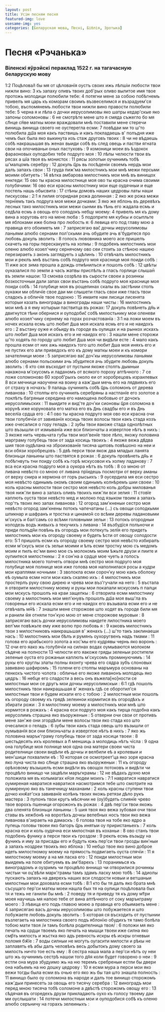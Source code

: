```yaml
---
layout: post
title: Усім песням песня
featured-img: love
usesame-img: yes
categories: [Беларуская мова, Песні, Біблія, Эротыка]
---
```


# Песня «Рэчанька»

###  Віленскі яўрэйскі пераклад 1522 г. на тагачасную беларускую мову

1:2 Поцѣловал̑ бы мя от цѣлованїя oустъ своих ижь лѣпшіи любости твои нижли вино:
    3 къ запаху оливъ твоих доб'рых оливо вылитое имя твое протожь молодици полюбили тебе:
    4 потягни мене за собою побѣгнемъ привелъ мя царь къ коморам своимъ възвеселимся и възрадуем'ся тобою, въспомянемъ любости твои нижли вино правости полюбили тебе:
    5 черна я и лѣпа о дочки иерусолимовы яко шатры кедар'скые яко запоны соломоновы :
    6 не смотрѣте мене што я смяда съжегло бо мя сл҃нце сн҃ве маткы моеи враждовали мнѣ поставили мене стеречи винищь винища своего не оустерегла есми:
    7 повѣдаи ми то ш'то полюбила дш҃а моя какъ паствишь и какъ покладаешь в' полъдня иже чемъ бых была яко выкинута изъ стаж друговъ твоих :
    8 чи не вѣдаешь собѣ накрашьшая въ женах выиди собѣ въ след овець и пастви ягната свои на опочиваньи оных пастуховъ :
    9 комоници моеи въ ѣздокох фараоновых оуподобих тебе подруго моя :
    10 лѣпы челюсти твои въ рясах а шїа твоя въ монистох :
    11 рясы золотыи оучинимъ тобѣ ш'малцомъ серебру :
    12 докуль ц҃рь вь посѣденіи своемъ нердъ мои далъ запахъ свои :
    13 груда пиж'ма милостникъ мои мнѣ межи персьми моими обитуеть :
    14 вѣтка амбарова милостникъ мои мнѣ въ винищох енкгеди:
    15 ово ты красна милостнице моя ово ты красна очима своими голубячими:
    16 ово еси красны милостнику мои еще оудячныи и еще постель нашь обысвита :
    17 стѣны домовъ наших цедровы латы наши пискусовы :
2:1 я лилия огоридная рожа долинная :
    2 яко же рожа межи тернїемъ такъ подруга моя межи дочками:
    3 яко же яблонь въ деревѣхъ лесных тако милостникъ мои межи сынми въ тѣнь его жадала есмь и седѣла есмь а овощь его солодокъ небцу моему:
    4 привелъ мя къ дому вина а хоруговь его на мене люба :
    5 подоприте мя кубкы и осыпльте мя яблоками иже болна про любость я:
    6 левица его под главу мою а правица его обоиметь мя :
    7 заприсягаю вас̑ дочкы иерусолимовы ланьями алюбо сернами пол'скыми ачь обудите ачь в'будитеся про любовь докуль зволить :
    8 голосъ лювовника моего асе пришелъ скачеть на горы перескакуеть на холмы :
    9 подобенъ милостникъ мои оленю алюбо козел'чику сернячому ово сеи стоить за стѣною нашею перезираеть з аконъ заглядуеть з щѣлинъ :
    10 отвѣчалъ милостникъ мои и реклъ мнѣ въстань собѣ подруго моя краснице моя поиди собѣ :
    11 иже асе зима прошла а дождь отмѣнилъся и пошолъ собѣ :
    12 цвѣты оуказалися по земли а часъ жатвы приспѣлъ а гласъ горлици слышан̑ въ земли нашои:
    13 смоква созрѣла въ сырости своеи а розинкы бозкосточныи дали запах свои въстань собѣ подруго моя краснице моя поиди собѣ :
    14 голубице моя въ рощепинах скалы въ застѣнии стопъ оукажи ми обличїе свое даи ми слышети гласъ свои иже гласъ твои сладокъ а обличїе твое подокно :
    15 имаите нам лисици лисенята которыи казать винограды а винограды наши чисты :
    16 милостникъ мои мнѣ а я ему котырыи паствитца въ рожах:
    17 докуль повѣнеть дн҃ь и двигнутся тѣни обернися и оуподобис̑ собѣ милостьнику мои оленеви алюбо козел'чику сернему на горах розчастованїа :
       3:1 на ложи моем въ ночех искала есмь што любит д҃ша моя искала есмь его и не наидохъ его :
    2 въстану оуже и обьиду въ городе въ оулицах и на рынкох искахъ што любит д҃ша моя искахъ его и не наидох его :
    3 нашли мене сторожи ш'то ходять по городу што любит д҃ша моя чи видѣли есте :
    4 мало какъ прошла есми от них ажь наидохъ того што любит д҃ша моя иняхъ его и не пустих его али приведохъ его къ дому маткы моеи и къ комори зачателници моеи :
    5 заприсягаю вас̑ доч'кы иерусолимовы ланьями алюбо сернами польскими ачь збудитеся ачь збудите любовь докуль зволить :
    6 кто сяя въсходит от пустыни якоже столпъ дымныи накажона м'скусомъ и ладаномъ от всякого пороху аптѣчного :
    7 се ложе соломоново 60 хороб'рыхъ около еи от хоробрецовъ израилевых
    8 вси мечници наоучени на воину а каж'дыи мечь его на лядвияхъ его от страху в ночахъ:
    9 палаць оучинилъ собѣ ц҃рь соломонъ от дерева ливанова :
    10 столпы его оучинилъ серебряны а настланїе его золотое а поклѣтъ багряныи середина его намощена любовью от дочокъ иерусолимьских :
    11 выидите и вид'те доч'ки сионовы ц҃ря соломона в корунѣ иже коруновала его матка его въ д҃нь свадбы его и въ д҃нь веселїа срдца его :
       4:1 ово ты красна подруго моя ово еси красна очи твои голубячїи от завиванїя косиць твоих волосы твои какъ стада козъ иже очесалися о гору геладъ :
    2 зубы твои яакоже стада однолѣтных што възышли от измыванїа иже вси близнчаты а изверглое нѣтъ в нихъ :
    3 якоже нить червьчата губы твои мол'венїе твое лѣпо, якожу половина марграму голубець твои от зада косиць твоихъ :
    4 якоже вежа дв҃два шия твоя оудѣлана на зброихованїе тисяча щитовъ повѣшоно на неи и вси обязи хоробрецовъ :
    5 двѣ перси твои якож два младых ланята близньци ланьины што паствятся в рожах :
    6 докуль провѣнеть дн҃ь и побѣгнвуть тни поиду собѣ къ горѣ мскусовои къ холму ладанову :
    7 вса еси красна подруго моя а оукора нѣтъ въ тобѣ :
    8 со мною от ливана невѣсто со мною от ливана прїидешь посмотри от верху аманы от верху снира и хермона от горъ рысьихъ :
    9 оусердила мя еси сестро моя невѣсто одинымъ окомъ своим одинымъ колнѣремъ шии своеи :
    10 коль красны милости твои сестро моя невѣсто коль добры милованья твоя ниж'ли вино а запахъ оливъ твоихъ ниж'ли вси зелия :
    11 стовїе каплють оуста твои невѣсто мед и молоко под языком твоим а запахъ пор'тъ
твоих яко запах ливанова :
    12 огород зам'кненыи сестро моя невѣсто огород зам'кнены потокъ чапечатаны (...) съ овощи солодкыми шпикнар и шафранъ и тростка и цинамон̑ со всѣми деревы ладановыми м'скусъ и бал'самъ со всѣми головными зельи :
    13 потокъ огородныи колодезь водъ живыхъ а текучихъ з ливана :
    14 възбудїся полъночи и приди полъдн҃и повѣнь въ огородъ мои потекуть зелїя его придеть милостникъ мои къ огороду своему и будеть ѣсти от овощу солодости его:
5:1 пришолъ есми къ огороду своему сестро моя невѣсто избиралъ есми м'скусъ мои съ зельи моими и ѣлъ есми тростку мою съ медомъ моим и пилъ ес'ми вино мое съ молокомъ моим ѣжьте друзи и пиите и оупиитеся милостникы :
    2 я сон'на а срдце мое чуеть а голосъ милостника моего толчеть отвори мнѣ сестро моя подруго моя голубице моя полнице моя иже голова моя наполнилася росы а кудри мои краплями ночными :
    3 зволокла есми сороч'ку мою какъ оболоку еѣ оумыла есми ноги мои какъ скаляю ихъ :
    4 милостникъ мои простерлъ руку свою дирею и чрева мои въз'гучали на него :
    5 въстала я отворити милостнику моему и рукы мои покапали мскусомъ п палци мои мскусъ прошолъ на краи защепкы :
    6 отворила есми милостнику своему а милостникъ мои мел'кнувъ прошолъ дш҃а моя выш'ла въ говореньи его искала есми его и не наидох его възывала есми его и не отвѣчалъ мн̑ѣ :
    7 знашли мене сторожове што ходят въ городе били мя и ранили м̑я отняли тон'кую мою от мене сторожове муровыи :
    8 заприсягаю васъ дочки иерусолимовы наидете лилостника моего вел'ми повѣжьте ему иже волю про любовь я :
    9 каковъ милостникъ твои з милостниковъ наикрашьшая в' женахъ (...) ш'то такъ заклинаеши насъ :
    10 милостникъ мои бѣлъ и румянъ оухоругвенъ надъ тмами :
    11 голова его арабьского золота а кос'мы его кудрявы чернь яко воронъ : 
    12 очи его яако жь голубячїи на силнах водах оумываются молоком	сѣдяче на полности
    13 челюсти его яакоже гряды зеленыи ростители зеленые оуста его рожаныи каплють м'скусомъ проминуючимъ :
    14 рукы его круглы златы полны яхонту чрева его сядра зубъ слоновых завивано шафиромъ :
    15 голени его столпы маръмура основаны на пенкохъ чистого чолота : обличье его якоже ливанонъ молодець яко цедръ :
    16 небце его сладости а весь онъ въжела[но]ности се милостныи мои се другъ мои дочкы иерусолимскыи :
6:1 гдѣ пошолъ милостникъ твои наикрашьшая в' женахъ гдѣ се оборотил'ся милостныи твои и будем искати его с тобою :
    2 милостныи мои пошолъ къ огороду своему къ грядѣ зелеинои кормитися въ огородѣхъ и збирати рожи :
    3 я милостнику моему а милостникъ мои мнѣ што кормится в рожахъ :
    4 красна еси подруго моя какъ тирца подобна какъ иерусолимъ страшна яко въоруженын :
    5 отверни очи свои от противъ мене зан'же они згордѣли мене волосы твои яко стада коз што очесалися о геладъ :
    6 зубы твои какъ стада овець што възышли от оумыванїя вси они близньчаты а изверглое нѣтъ в нихъ :
    7 яко жь половина марък'граму голубець твои от зада косици твоеи :
    8 шестьдесять ихъ кролевых а п҃ меншиць а молодиць нѣтъ чїсла :
    9 одна она голубице моя полнице моя одна она матери своеи чиста родителници своеи видѣли
еѣ дочкы и велбили еѣ а кролевыи и мен'шици похвалили еѣ :
    10 которая се осмотреет'ца яко зоря красна яко луна чиста яко сл҃нце страшна яко въоруженыи :
    11 къ огороду орѣховому възышелъ есми видѣти въ овощох потоковъ и видѣти чи процвѣло винищо чи зацвѣли маръгкрамы :
    12 не вѣдахъ духно моя положила мя въ колымагах кн҃зя людеи моихъ :
7:1 навратися навратися оумиреная навратися навратися насмотримся тебе што смотрите на оумиреную яко въ танечницу маханаим :
    2 коль красны ступени твои дочко кнж҃ат'ска завиванїе колѣнъ твоих якожь ретязи дѣло рукъ мастера :
    3 пупонъ твои кругъ мѣсячии не (оу)будеть слиянїе чрево твое ворохъ пшеници огорожонъ въ рожах :
    4 двѣ пер'си твои якожь два оленята близньци ланьины :
    5 шия твоя яко вежа зубовая очи твои ставы въ
хежбонѣ на воротѣхъ дочкы велебных носъ твои яко вежа ливанова в'зираеть на дамаскъ :
    6 голова твоя на тобе яко ядро а пупець головы твоеи яко багоръ ц҃рь инятыи оу приристаньехъ :
    7 коль красна еси и коль оудячна еси милостная въ коханьи :
    8 ово станъ твои подобенъ фунику а перси твои къ гроздом :
    9 реклъ есмь възыду на фуникъ и иму за присады его и будуть южь пер'си твои грозды вин'ныи а запахъ ноздреи твоихъ яко яблока :
    10 небцо твое яко вино доброе идеть милостномоу моему на прямость подвигаеть оуста спячїи :
    11 я милостному моему а на мя ласка его :
    12 поиди милостныи мои выидемъ на поле обитуемъ въ ам'барехъ :
    13 поранимься къ виноградомъ и оузримъ чи процвѣло вннищо чи отворилися рочинкы чистыи чи оц'вѣли марк'грамы тамъ здамъ ласку мою тобѣ :
    14 адиолы пускають запахъ на дверехъ наших вси слодости новыи и ветшаныи милостныи мои доховала есми тобѣ :
       8:1 кто бы тя далъ яко брата мнѣ съсущаго пер'си маткы моеи нашла бых тя на оулици поцѣловала бых тя и тежь не ганили бы мнѣ :
    2 поведу тя и приведу тя къ дому мт҃ри моея научишь мя напою тебе от вина аптѣчного от соку маръкграму моего :
    3 лѣвица его подъ главою моею а правица его обьимаеть мене :
    4 заприсягаю васъ дочкы иерусолимовы што побужаетеся и што побужаете любовь докуль зволить :
    5 которая ся въсходить от пустынии възлегаеть на милостника своего подъ яблонїю обудихъ тя тамо болѣла тобою мати твоя /и тамъ болѣла родителница твоя/ :
    6 положи мя яко печать на срдци твоемъ яко печать на мышци твоеи иже силна яко смр҃ть милость и жьстка яко адъ ревность искры еѣ искры огневыи поломя бж҃їе :
    7 воды силныи не могуть оугасити милости и рѣкы не заплавять еѣ абы далъ человѣкъ весь добытокъ дому своего за милость ничто тое есть ему :
    8 сестра наша мала а пер'си нѣтъ оу неи што жь оучинимъ сестрѣ нашои того дн҃я коли будет говорено о неи :
    9 естли она мура збудуимо жь на ню теремъ сребреныи естли бы двери она набьемъ на ню дошку цедрову :
    10 я есми мура а перси мои яко вежи тогды была есми въ очью его яко жь бы тая што знашла полность :
    11 винищо было оу соломона въ народе и далъ тое винищо сторожомъ каж'дыи принесеть за овощь его тисячу серебра :
    12 виноградъ мои перед мною тисяча тобѣ соломоне а двѣстѣ сторожомъ овощу его :
    13 сѣдячая въ огоредехъ друзи прикладають оухо къ голосу твоему даи ми оуслышати :
    14 потечи милостныи мои и оуподобися собѣ къ оленю алюбо серъничу на горахъ зелеиныхъ :
